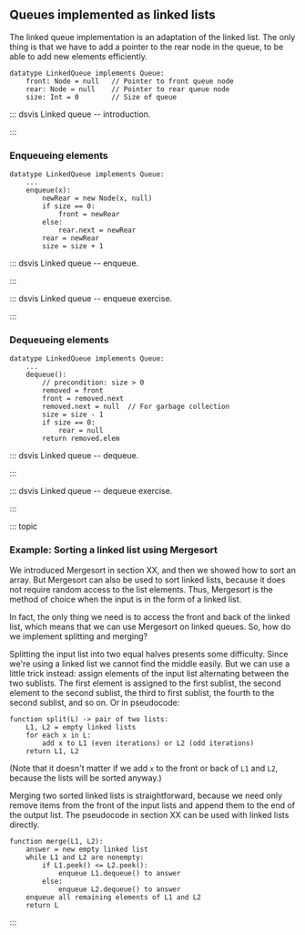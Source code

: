 
## Queues implemented as linked lists

The linked queue implementation is an adaptation of the linked list. The
only thing is that we have to add a pointer to the rear node in the
queue, to be able to add new elements efficiently.

    datatype LinkedQueue implements Queue:
        front: Node = null   // Pointer to front queue node
        rear: Node = null    // Pointer to rear queue node
        size: Int = 0        // Size of queue

::: dsvis
Linked queue -- introduction.

<inlineav id="LinkedQueue-Intro-CON" src="ChalmersGU/LinkedQueue-Intro-CON.js" name="Linked Queue Intro" links="ChalmersGU/CGU-Styles.css"/>
:::

<!--
### Invariants
 -->

### Enqueueing elements

    datatype LinkedQueue implements Queue:
        ...
        enqueue(x):
            newRear = new Node(x, null)
            if size == 0:
                front = newRear
            else:
                rear.next = newRear
            rear = newRear
            size = size + 1

::: dsvis
Linked queue -- enqueue.

<inlineav id="LinkedQueue-Enqueue-CON" src="ChalmersGU/LinkedQueue-Enqueue-CON.js" name="Linked Queue Enqueue" links="ChalmersGU/CGU-Styles.css"/>
:::

::: dsvis
Linked queue -- enqueue exercise.

<avembed id="LinkedQueue-Enqueue-PRO" src="ChalmersGU/LinkedQueue-Enqueue-PRO.html" type="ka" name="Linked Queue Enqueue Exercise"/>
:::

### Dequeueing elements

    datatype LinkedQueue implements Queue:
        ...
        dequeue():
            // precondition: size > 0
            removed = front
            front = removed.next
            removed.next = null  // For garbage collection
            size = size - 1
            if size == 0:
                rear = null
            return removed.elem

::: dsvis
Linked queue -- dequeue.

<inlineav id="LinkedQueue-Dequeue-CON" src="ChalmersGU/LinkedQueue-Dequeue-CON.js" name="Linked Queue Dequeue" links="ChalmersGU/CGU-Styles.css"/>
:::

::: dsvis
Linked queue -- dequeue exercise.

<avembed id="LinkedQueue-Dequeue-PRO" src="ChalmersGU/LinkedQueue-Dequeue-PRO.html" type="ka" name="Linked Queue Dequeue Exercise"/>
:::



::: topic
### Example: Sorting a linked list using Mergesort

We introduced Mergesort in section XX, and then we showed how to sort an array.
But Mergesort can also be used to sort linked lists, because it does not require random access to the list elements.
Thus, Mergesort is the method of choice when the input is in the form of a linked list.

In fact, the only thing we need is to access the front and back of the linked list, which means that we can use Mergesort on linked queues.
So, how do we implement splitting and merging?

Splitting the input list into two equal halves presents some difficulty.
Since we're using a linked list we cannot find the middle easily.
But we can use a little trick instead: assign elements of the input list alternating between the two sublists.
The first element is assigned to the first sublist, the second element to the second sublist, the third to first sublist, the fourth to the second sublist, and so on.
Or in pseudocode:

    function split(L) -> pair of two lists:
        L1, L2 = empty linked lists
        for each x in L:
            add x to L1 (even iterations) or L2 (odd iterations)
        return L1, L2

(Note that it doesn't matter if we add `x` to the front or back of `L1` and `L2`, because the lists will be sorted anyway.)

Merging two sorted linked lists is straightforward, because we need only remove items from the front of the input lists and append them to the end of the output list.
The pseudocode in section XX can be used with linked lists directly.

    function merge(L1, L2):
        answer = new empty linked list
        while L1 and L2 are nonempty:
            if L1.peek() <= L2.peek():
                enqueue L1.dequeue() to answer
            else:
                enqueue L2.dequeue() to answer
        enqueue all remaining elements of L1 and L2
        return L

:::
